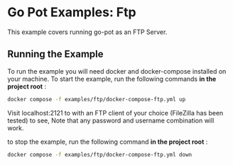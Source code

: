 # Go Pot Examples: Ftp
This example covers running go-pot as an FTP Server.

## Running the Example
To run the example you will need docker and docker-compose installed on your machine.
To start the example, run the following commands **in the project root** :
```bash
docker compose -f examples/ftp/docker-compose-ftp.yml up
```

Visit localhost:2121 to with an FTP client of your choice (FileZilla has been tested) to see, Note that any password and username combination will work.


to stop the example, run the following command **in the project root** :
```bash
docker compose -f examples/ftp/docker-compose-ftp.yml down
```
